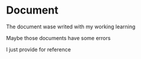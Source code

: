 Document
========

The document wase writed with my working learning

Maybe those documents have some errors

I just provide for reference
